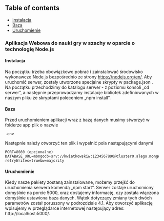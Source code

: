 ﻿## Table of contents
* [Instalacja](#instalacja)
* [Baza](#baza)
* [Uruchomienie](#uruchomienie)
 
### Aplikacja Webowa do nauki gry w szachy w oparcie o technologię Node.js
 
#### Instalacja

Na początku trzeba obowiązkowo pobrać i zainstalować środowisko wykonawcze Node.js bezpośrednio ze strony https://nodejs.org/en/. Aby uruchomić serwer, zostały utworzone specjalne skrypty w package.json . Na początku przechodzimy do katalogu serwer - z poziomu konsoli „cd serwer”, a następnie przeprowadzamy instalacje bibliotek zdefiniowanych w naszym pliku ze skryptami poleceniem „npm install”.


#### Baza

Przed uruchomieniem aplikacji wraz z bazą danych musimy stworzyć w folderze app plik o nazwie 

```
.env
```
Następnie należy otworzyć ten plik i wypełnić pola następującymi danymi

```
PORT=8080 (opcjonalne)
DATABASE_URL=mongodb+srv://kwiatkowskiw:1234567890@cluster0.alego.mongodb.net/myFirstDatabase?retryWrites=true&w=majority
```

#### Uruchomienie

Kiedy nasze pakiety zostaną zainstalowane, możemy przejść do uruchomienia serwera komendą „npm start”. Serwer zostaje uruchomiony domyślnie na porcie 5000, oraz dostajemy informację, czy została włączona domyślnie ustawiona baza danych. Wątek dotyczący zmiany tych dwóch parametrów został poruszony w podrozdziale 4.1. Aby otworzyć aplikację wpisujemy w przeglądarce internetowej następujący adres: http://localhost:5000/.





